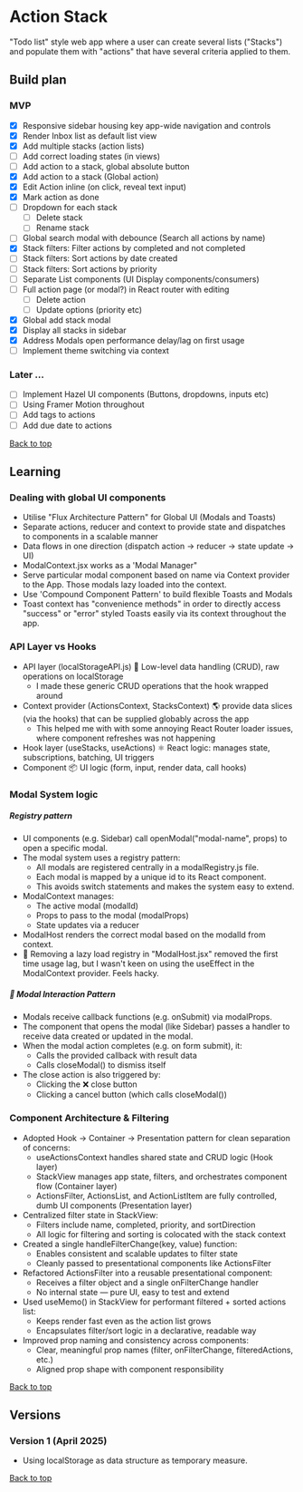 <a name="top"></a>

# Action Stack

"Todo list" style web app where a user can create several lists ("Stacks") and populate them with "actions" that have several criteria applied to them.

## Build plan

### MVP

- [x] Responsive sidebar housing key app-wide navigation and controls
- [x] Render Inbox list as default list view
- [x] Add multiple stacks (action lists)
- [ ] Add correct loading states (in views)
- [ ] Add action to a stack, global absolute button
- [x] Add action to a stack (Global action)
- [x] Edit Action inline (on click, reveal text input)
- [x] Mark action as done
- [ ] Dropdown for each stack
  - [ ] Delete stack
  - [ ] Rename stack
- [ ] Global search modal with debounce (Search all actions by name)
- [x] Stack filters: Filter actions by completed and not completed
- [ ] Stack filters: Sort actions by date created
- [ ] Stack filters: Sort actions by priority
- [ ] Separate List components (UI Display components/consumers)
- [ ] Full action page (or modal?) in React router with editing
  - [ ] Delete action
  - [ ] Update options (priority etc)
- [x] Global add stack modal
- [x] Display all stacks in sidebar
- [x] Address Modals open performance delay/lag on first usage
- [ ] Implement theme switching via context

### Later ...

- [ ] Implement Hazel UI components (Buttons, dropdowns, inputs etc)
- [ ] Using Framer Motion throughout
- [ ] Add tags to actions
- [ ] Add due date to actions

[Back to top](#top)

## Learning

### Dealing with global UI components

- Utilise "Flux Architecture Pattern" for Global UI (Modals and Toasts)
- Separate actions, reducer and context to provide state and dispatches to components in a scalable manner
- Data flows in one direction (dispatch action → reducer → state update → UI)
- ModalContext.jsx works as a 'Modal Manager"
- Serve particular modal component based on name via Context provider to the App. Those modals lazy loaded into the context.
- Use 'Compound Component Pattern' to build flexible Toasts and Modals
- Toast context has "convenience methods" in order to directly access "success" or "error" styled Toasts easily via its context throughout the app.

### API Layer vs Hooks

- API layer (localStorageAPI.js) 🧱 Low-level data handling (CRUD), raw operations on localStorage
  - I made these generic CRUD operations that the hook wrapped around
- Context provider (ActionsContext, StacksContext) 🌎 provide data slices (via the hooks) that can be supplied globably across the app
  - This helped me with with some annoying React Router loader issues, where component refreshes was not happening
- Hook layer (useStacks, useActions) ⚛️ React logic: manages state, subscriptions, batching, UI triggers
- Component 📦 UI logic (form, input, render data, call hooks)

### Modal System logic

##### Registry pattern

- UI components (e.g. Sidebar) call openModal("modal-name", props) to open a specific modal.
- The modal system uses a registry pattern:
  - All modals are registered centrally in a modalRegistry.js file.
  - Each modal is mapped by a unique id to its React component.
  - This avoids switch statements and makes the system easy to extend.
- ModalContext manages:
  - The active modal (modalId)
  - Props to pass to the modal (modalProps)
  - State updates via a reducer
- ModalHost renders the correct modal based on the modalId from context.
- 🤔 Removing a lazy load registry in "ModalHost.jsx" removed the first time usage lag, but I wasn't keen on using the useEffect in the ModalContext provider. Feels hacky.

##### 💬 Modal Interaction Pattern

- Modals receive callback functions (e.g. onSubmit) via modalProps.
- The component that opens the modal (like Sidebar) passes a handler to receive data created or updated in the modal.
- When the modal action completes (e.g. on form submit), it:
  - Calls the provided callback with result data
  - Calls closeModal() to dismiss itself
- The close action is also triggered by:
  - Clicking the ❌ close button
  - Clicking a cancel button (which calls closeModal())

### Component Architecture & Filtering

- Adopted Hook → Container → Presentation pattern for clean separation of concerns:
  - useActionsContext handles shared state and CRUD logic (Hook layer)
  - StackView manages app state, filters, and orchestrates component flow (Container layer)
  - ActionsFilter, ActionsList, and ActionListItem are fully controlled, dumb UI components (Presentation layer)
- Centralized filter state in StackView:
  - Filters include name, completed, priority, and sortDirection
  - All logic for filtering and sorting is colocated with the stack context
- Created a single handleFilterChange(key, value) function:
  - Enables consistent and scalable updates to filter state
  - Cleanly passed to presentational components like ActionsFilter
- Refactored ActionsFilter into a reusable presentational component:
  - Receives a filter object and a single onFilterChange handler
  - No internal state — pure UI, easy to test and extend
- Used useMemo() in StackView for performant filtered + sorted actions list:
  - Keeps render fast even as the action list grows
  - Encapsulates filter/sort logic in a declarative, readable way
- Improved prop naming and consistency across components:
  - Clear, meaningful prop names (filter, onFilterChange, filteredActions, etc.)
  - Aligned prop shape with component responsibility

[Back to top](#top)

## Versions

### Version 1 (April 2025)

- Using localStorage as data structure as temporary measure.

[Back to top](#top)
